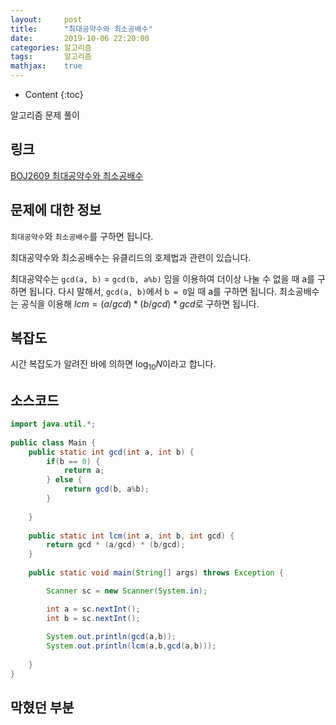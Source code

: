 ```yaml
---
layout:     post
title:      "최대공약수와 최소공배수"
date:       2019-10-06 22:20:00
categories: 알고리즘
tags:       알고리즘
mathjax:    true
---
```


* Content
{:toc}

알고리즘 문제 풀이



## 링크

[BOJ2609 최대공약수와 최소공배수](https://www.acmicpc.net/problem/2609)

## 문제에 대한 정보

`최대공약수`와 `최소공배수`를 구하면 됩니다.

최대공약수와 최소공배수는 유클리드의 호제법과 관련이 있습니다.

최대공약수는 `gcd(a, b)` = `gcd(b, a%b)` 임을 이용하여 더이상 나눌 수 없을 때 a를 구하면 됩니다. 다시 말해서,  `gcd(a, b)`에서 `b = 0`일 때 a를 구하면 됩니다. 최소공배수는 공식을 이용해 $lcm = (a/gcd) * (b/gcd) * gcd$로 구하면 됩니다.

## 복잡도

시간 복잡도가 알려진 바에 의하면 $\log_10 N$이라고 합니다. 

## 소스코드

```java
import java.util.*;
   
public class Main {
	public static int gcd(int a, int b) {
		if(b == 0) {
			return a;
		} else {
			return gcd(b, a%b);
		}
		
	}
	
	public static int lcm(int a, int b, int gcd) {
		return gcd * (a/gcd) * (b/gcd);
	}
	
	public static void main(String[] args) throws Exception {

		Scanner sc = new Scanner(System.in);

		int a = sc.nextInt();
		int b = sc.nextInt();
		
		System.out.println(gcd(a,b));
		System.out.println(lcm(a,b,gcd(a,b)));
		
	}
}
```

## 막혔던 부분